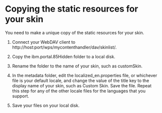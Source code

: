 # Copying the static resources for your skin

You need to make a unique copy of the static resources for your skin.

1.  Connect your WebDAV client to http://host:port/wps/mycontenthandler/dav/skinlist/.

2.  Copy the ibm.portal.85Hidden folder to a local disk.

3.  Rename the folder to the name of your skin, such as customSkin.

4.  In the metadata folder, edit the localized\_en.properties file, or whichever file is your default locale, and change the value of the title key to the display name of your skin, such as Custom Skin. Save the file. Repeat this step for any of the other locale files for the languages that you support.

5.  Save your files on your local disk.



